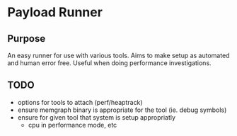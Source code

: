# Payload Runner

## Purpose
An easy runner for use with various tools. Aims to make setup as automated and
human error free. Useful when doing performance investigations.


## TODO
- options for tools to attach (perf/heaptrack)
- ensure memgraph binary is appropriate for the tool (ie. debug symbols)
- ensure for given tool that system is setup appropriatly
  - cpu in performance mode, etc
